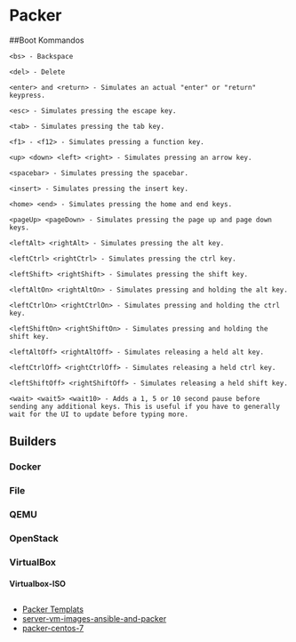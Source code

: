 # Packer

##Boot Kommandos 
```
<bs> - Backspace

<del> - Delete

<enter> and <return> - Simulates an actual "enter" or "return" keypress.

<esc> - Simulates pressing the escape key.

<tab> - Simulates pressing the tab key.

<f1> - <f12> - Simulates pressing a function key.

<up> <down> <left> <right> - Simulates pressing an arrow key.

<spacebar> - Simulates pressing the spacebar.

<insert> - Simulates pressing the insert key.

<home> <end> - Simulates pressing the home and end keys.

<pageUp> <pageDown> - Simulates pressing the page up and page down keys.

<leftAlt> <rightAlt> - Simulates pressing the alt key.

<leftCtrl> <rightCtrl> - Simulates pressing the ctrl key.

<leftShift> <rightShift> - Simulates pressing the shift key.

<leftAltOn> <rightAltOn> - Simulates pressing and holding the alt key.

<leftCtrlOn> <rightCtrlOn> - Simulates pressing and holding the ctrl key.

<leftShiftOn> <rightShiftOn> - Simulates pressing and holding the shift key.

<leftAltOff> <rightAltOff> - Simulates releasing a held alt key.

<leftCtrlOff> <rightCtrlOff> - Simulates releasing a held ctrl key.

<leftShiftOff> <rightShiftOff> - Simulates releasing a held shift key.

<wait> <wait5> <wait10> - Adds a 1, 5 or 10 second pause before sending any additional keys. This is useful if you have to generally wait for the UI to update before typing more.

```

## Builders


### Docker
### File
### QEMU
### OpenStack
### VirtualBox
#### Virtualbox-ISO


## 

* [Packer Templats](https://github.com/travis-ci/packer-templates)
* [server-vm-images-ansible-and-packer](https://www.jeffgeerling.com/blog/server-vm-images-ansible-and-packer)
* [packer-centos-7](https://github.com/geerlingguy/packer-centos-7)
